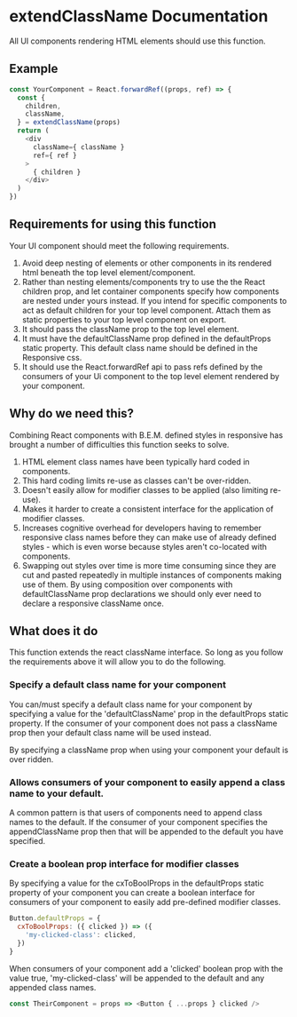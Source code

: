# extendClassName Documentation

All UI components rendering HTML elements should use this function.

## Example

```javascript
const YourComponent = React.forwardRef((props, ref) => {
  const {
    children,
    className,
  } = extendClassName(props)
  return (
    <div
      className={ className }
      ref={ ref }
    >
      { children }
    </div>
  )
})
```

## Requirements for using this function

Your UI component should meet the following requirements.

1. Avoid deep nesting of elements or other components in its rendered html beneath the top level element/component.
2. Rather than nesting elements/components try to use the the React children prop, and let container components specify how components are nested under yours instead.  If you intend for specific components to act as default children for your top level component.  Attach them as static properties to your top level component on export.
3. It should pass the className prop to the top level element.
4. It must have the defaultClassName prop defined in the defaultProps static property.  This default class name should be defined in the Responsive css.
5. It should use the React.forwardRef api to pass refs defined by the consumers of your Ui component to the top level element rendered by your component.

## Why do we need this?

Combining React components with B.E.M. defined styles in responsive has brought a number of difficulties this function seeks to solve.

1. HTML element class names have been typically hard coded in components.
2. This hard coding limits re-use as classes can't be over-ridden.
3. Doesn't easily allow for modifier classes to be applied (also limiting re-use).
4. Makes it harder to create a consistent interface for the application of modifier classes.
5. Increases cognitive overhead for developers having to remember responsive class names before they can make use of already defined styles - which is even worse because styles aren't co-located with components.
6. Swapping out styles over time is more time consuming since they are cut and pasted repeatedly in multiple instances of components making use of them.  By using composition over components with defaultClassName prop declarations we should only ever need to declare a responsive className once.

## What does it do

This function extends the react className interface.  So long as you follow the requirements above it will allow you to do the following.

### Specify a default class name for your component

You can/must specify a default class name for your component by specifying a value for the 'defaultClassName' prop in the defaultProps static property.  If the consumer of your component does not pass a className prop then your default class name will be used instead.

By specifying a className prop when using your component your default is over ridden.

### Allows consumers of your component to easily append a class name to your default.

A common pattern is that users of components need to append class names to the default.  If the consumer of your component specifies the appendClassName prop then that will be appended to the default you have specified.

### Create a boolean prop interface for modifier classes

By specifying a value for the cxToBoolProps in the defaultProps static property of your component you can create a boolean interface for consumers of your component to easily add pre-defined modifier classes.

```javascript
Button.defaultProps = {
  cxToBoolProps: ({ clicked }) => ({
    'my-clicked-class': clicked,
  })
}
```

When consumers of your component add a 'clicked' boolean prop with the value true, 'my-clicked-class' will be appended to the default and any appended class names.

```javascript
const TheirComponent = props => <Button { ...props } clicked />
```
